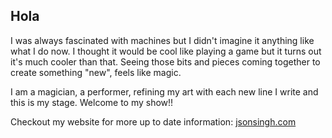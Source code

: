 ## Hola

I was always fascinated with machines but I didn't imagine it anything like what I do now. 
I thought it would be cool like playing a game but it turns out it's much cooler than that. Seeing those bits and pieces coming together to create something "new", feels like magic. 

I am a magician, a performer, refining my art with each new line I write and this is my stage. 
Welcome to my show!!

Checkout my website for more up to date information: [jsonsingh.com](https://jsonsingh.com)
